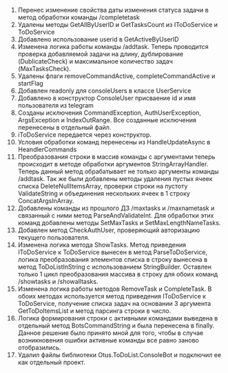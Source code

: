 1. Перенес изменение свойства даты изменения статуса задачи в метод обработки команды /completetask
2. Удалены методы GetAllByUserID и GetTasksCount из IToDoService и ToDoService
3. Добавлено использование userid в GetActiveByUserID
4. Изменена логика работы команды /addtask. Теперь проводится проверка добавляемой задачи на длину, дублирование (DublicateCheck) и максимальное количество задач (MaxTasksCheck).
5. Удалены флаги removeCommandActive, completeCommandActive и startFlag
6. Добавлен readonly для consoleUsers в классе UserService
7. Добавлено в конструктор ConsoleUser присваение id и имя пользователя из telegram
8. Созданы исключения CommandException, AuthUserException, ArgsException и IndexOutRange. Все созданные исключения перенесены в отдельный файл.
9. iToDoService передается через конструктор.
10. Условия обработки команд перенесены из HandleUpdateAsync в HeandlerCommands
11. Преобразования строки в массив команды с аргументами теперь происходит в методе обработки аргументов StringArrayHandler. Теперь данный метод обрабатывает не только аргументы команды /addtask. Так же были добавлены методы удаления пустых ячеек списка DeleteNullItemsArray, проверки строки на пустоту ValidateString и объединения нескольких ячеек в 1 строку ConcatArgsInArray.
12. Добавлены команды из прошлого ДЗ /maxtasks и /maxnametask и связанный с ними метод ParseAndValidateInt. Для обработки этих команд добавлены методы SetMaxTasks и SetMaxLengthNameTasks.
13. Добавлен метод CheckAuthUser, проверяющий авторизацию текущего пользователя.
14. Изменена логика метода ShowTasks. Метод приведения IToDoService к ToDoService вынесен в метод ParseToDoService, логика преобразования элементов списка в строку вынесена в метод ToDoListInString с использованием StringBuilder. Оставлен только 1 цикл преобразования массива в строку для обоих команд /showtasks и /showalltasks.
15. Изменена логика работы методов RemoveTask и CompleteTask. В обоих методах используется метод приведения IToDoService к ToDoService, получение списка задач на основании 3 аргумента GetToDoItemsList и метод парсинга строки в число.
16. Логика формирования строки с активными командами выведена в отдельный метод BotsCommandString и была перенесена в finally. Данное решение было принято мной для того, чтобы в случае возникновения ошибки активные команды все равно заново отобразились.
17. Удалил файлы библиотеки Otus.ToDoList.ConsoleBot и подключил ее как отдельный проект.
